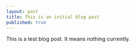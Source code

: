 ```yaml
---
layout: post
title: This is an initial blog post
published: true
---
```



This is a test blog post. It means nothing currently. 
